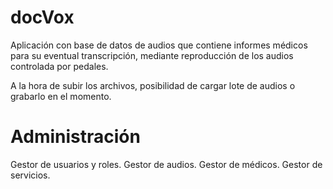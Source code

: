 docVox
======
Aplicación con base de datos de audios que contiene informes médicos para su eventual transcripción, mediante reproducción de los audios controlada por pedales. 

A la hora de subir los archivos, posibilidad de cargar lote de audios o grabarlo en el momento.

Administración
======
Gestor de usuarios y roles.
Gestor de audios.
Gestor de médicos.
Gestor de servicios.

